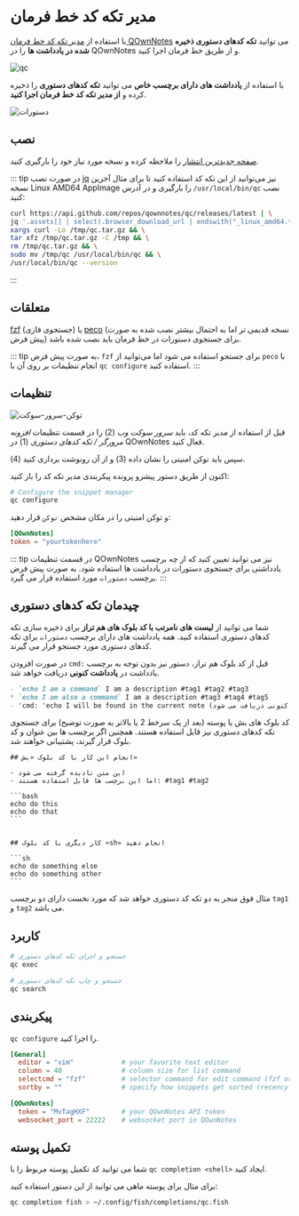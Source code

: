 # مدیر تکه کد خط فرمان

با استفاده از [مدیر تکه کد خط فرمان QOwnNotes](https://github.com/qownnotes/qc) می توانید **تکه کدهای دستوری ذخیره شده در یادداشت ها** را در QOwnNotes و از طریق خط فرمان اجرا کنید.

![qc](/img/qc.png)

با استفاده از **یادداشت های دارای برچسب خاص** می توانید **تکه کدهای دستوری** را ذخیره کرده و **از مدیر تکه کد خط فرمان اجرا کنید**.

![دستورات](/img/commands.png)

## نصب

[صفحه جدیدترین انتشار](https://github.com/qownnotes/qc/releases/latest) را ملاحظه کرده و نسخه مورد نیاز خود را بارگیری کنید.

::: tip
در صورت نصب [jq](https://stedolan.github.io/jq) نیز می‌توانید از این تکه کد استفاده کنید تا برای مثال آخرین نسخه Linux AMD64 AppImage را بارگیری و در آدرس `/usr/local/bin/qc` نصب کنید:

```bash
curl https://api.github.com/repos/qownnotes/qc/releases/latest | \
jq '.assets[] | select(.browser_download_url | endswith("_linux_amd64.tar.gz")) | .browser_download_url' | \
xargs curl -Lo /tmp/qc.tar.gz && \
tar xfz /tmp/qc.tar.gz -C /tmp && \
rm /tmp/qc.tar.gz && \
sudo mv /tmp/qc /usr/local/bin/qc && \
/usr/local/bin/qc --version
```
:::

## متعلقات

[fzf](https://github.com/junegunn/fzf) (جستجوی فازی) یا [peco](https://github.com/peco/peco) (نسخه قدیمی تر اما به احتمال بیشتر نصب شده به صورت پیش فرض) برای جستجوی دستورات در خط فرمان باید نصب شده باشد.

::: tip
به صورت پیش فرض، `fzf` برای جستجو استفاده می شود اما می‌توانید از `peco` با انجام تنظیمات بر روی آن با `qc configure` استفاده کنید.
:::

## تنظیمات

![توکن-سرور-سوکت](/img/socket-server-token.png)

قبل از استفاده از مدیر تکه کد، باید *سرور سوکت وب* (2) را در قسمت تنظیمات *افزونه مرورگر / تکه کدهای دستوری* (1) در QOwnNotes فعال کنید.

سپس باید توکن امنیتی را نشان داده (3) و از آن رونوشت برداری کنید (4).

اکنون از طریق دستور پیشرو پرونده پیکربندی مدیر تکه کد را باز کنید:

```bash
# Configure the snippet manager
qc configure
```

و توکن امنیتی را در مکان مشخص `توکن` قرار دهید:

```toml
[QOwnNotes]
token = "yourtokenhere"
```

::: tip
در قسمت تنظیمات QOwnNotes نیز می توانید تعیین کنید که از چه برچسب یادداشتی برای جستجوی دستورات در یادداشت ها استفاده شود. به صورت پیش فرض برچسب `دستورات` مورد استفاده قرار می گیرد.
:::

## چیدمان تکه کدهای دستوری

شما می توانید از **لیست های نامرتب با کد بلوک های هم تراز** برای ذخیره سازی تکه کدهای دستوری استفاده کنید. همه یادداشت های دارای برچسب `دستورات` برای تکه کدهای دستوری مورد جستجو قرار می گیرند.

در صورت افزودن `cmd:` قبل از کد بلوک هم تراز، دستور نیز بدون توجه به برچسب یادداشت در **یادداشت کنونی** دریافت خواهد شد.

```markdown
- `echo I am a command` I am a description #tag1 #tag2 #tag3
* `echo I am also a command` I am a description #tag3 #tag4 #tag5
- 'cmd: 'echo I will be found in the current note (این دستور بدون توجه به برچسب های یادداشت در یادداشت کنونی دریافت می شود)
```

کد بلوک های بش یا پوسته (بعد از یک سرخط 2 یا بالاتر به صورت توضیح) برای جستجوی تکه کدهای دستوری نیز قابل استفاده هستند. همچنین اگر برچسب ها بین عنوان و کد بلوک قرار گیرند، پشتیبانی خواهند شد.

    ## انجام این کار با کد بلوک «بش»

    - این متن نادیده گرفته می شود
    - اما این برچسب ها قابل استفاده هستند: #tag1 #tag2

    ```bash
    echo do this
    echo do that
    ```


    ## کار دیگری با کد بلوک «sh» انجام دهید

    ```sh
    echo do something else
    echo do something other
    ```

مثال فوق منجر به دو تکه کد دستوری خواهد شد که مورد نخست دارای دو برچسب `tag1` و `tag2` می باشد.

## کاربرد

```bash
# جستجو و اجرای تکه کدهای دستوری
qc exec
```

```bash
# جستجو و چاپ تکه کدهای دستوری
qc search
```

## پیکربندی

`qc configure` را اجرا کنید.

```toml
[General]
  editor = "vim"            # your favorite text editor
  column = 40               # column size for list command
  selectcmd = "fzf"         # selector command for edit command (fzf or peco)
  sortby = ""               # specify how snippets get sorted (recency (default), -recency, description, -description, command, -command, output, -output)

[QOwnNotes]
  token = "MvTagHXF"        # your QOwnNotes API token
  websocket_port = 22222    # websocket port in QOwnNotes
```

## تکمیل پوسته

شما می توانید کد تکمیل پوسته مربوط را با `qc completion <shell>` ایجاد کنید.

برای مثال برای پوسته ماهی می توانید از این دستور استفاده کنید:

```bash
qc completion fish > ~/.config/fish/completions/qc.fish
```
